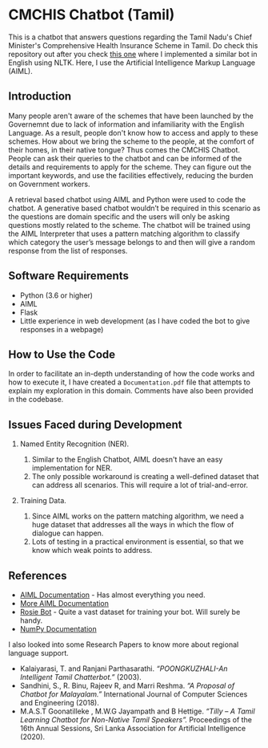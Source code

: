 # CMCHIS Chatbot (Tamil)

This is a chatbot that answers questions regarding the Tamil Nadu's Chief Minister's Comprehensive Health Insurance Scheme in Tamil. Do check this repository out after you check [this one](https://github.com/Sarvesh2k/CMCHIS_Chatbot_English) where I implemented a similar bot in English using NLTK. Here, I use the Artificial Intelligence Markup Language (AIML).

## Introduction

Many people aren't aware of the schemes that have been launched by the Governemnt due to lack of information and infamiliarity with the English Language. As a result, people don't know how to access and apply to these schemes. How about we bring the scheme to the people, at the comfort of their homes, in their native tongue? Thus comes the CMCHIS Chatbot. People can ask their queries to the chatbot and can be informed of the details and requirements to apply for the scheme. They can figure out the important keywords, and use the facilities effectively, reducing the burden on Government workers.

A retrieval based chatbot using AIML and Python were used to code the chatbot. A generative based chatbot wouldn’t be required in this scenario as the questions are domain specific and the users will only be asking questions mostly related to the scheme. The chatbot will be trained using the AIML Interpreter that uses a pattern matching algorithm  to classify which category the user’s message belongs to and then will give a random response from the list of responses.

## Software Requirements

- Python (3.6 or higher)
- AIML 
- Flask
- Little experience in web development (as I have coded the bot to give responses in a webpage)

## How to Use the Code

In order to facilitate an in-depth understanding of how the code works and how to execute it, I have created a `Documentation.pdf` file that attempts to explain my exploration in this domain. Comments have also been provided in the codebase.

## Issues Faced during Development

1.	Named Entity Recognition (NER).
      1. Similar to the English Chatbot, AIML doesn't have an easy implementation for NER.
      2. The only possible workaround is creating a well-defined dataset that can address all scenarios. This will require a lot of trial-and-error.

2.	Training Data.
      1. Since AIML works on the pattern matching algorithm, we need a huge dataset that addresses all the ways in which the flow of dialogue can happen.
      2. Lots of testing in a practical environment is essential, so that we know which weak points to address.

## References
- [AIML Documentation](http://www.aiml.foundation/doc.html) - Has almost everything you need.
- [More AIML Documentation](https://github.com/Calysto/aiml)
- [Rosie Bot](https://github.com/pandorabots/rosie) - Quite a vast dataset for training your bot. Will surely be handy.
- [NumPy Documentation](https://numpy.org/doc/)

I also looked into some Research Papers to know more about regional language support.
- Kalaiyarasi, T. and Ranjani Parthasarathi. *“POONGKUZHALI-An Intelligent Tamil Chatterbot.”* (2003).
- Sandhini, S., R. Binu, Rajeev R, and Marri Reshma. *“A Proposal of Chatbot for Malayalam.”* International Journal of Computer Sciences and Engineering (2018).
- M.A.S.T Goonatilleke , M.W.G Jayampath and B Hettige. *“Tilly – A Tamil Learning Chatbot for Non-Native Tamil Speakers”.* Proceedings of the 16th Annual Sessions, Sri Lanka Association for Artificial Intelligence (2020).
